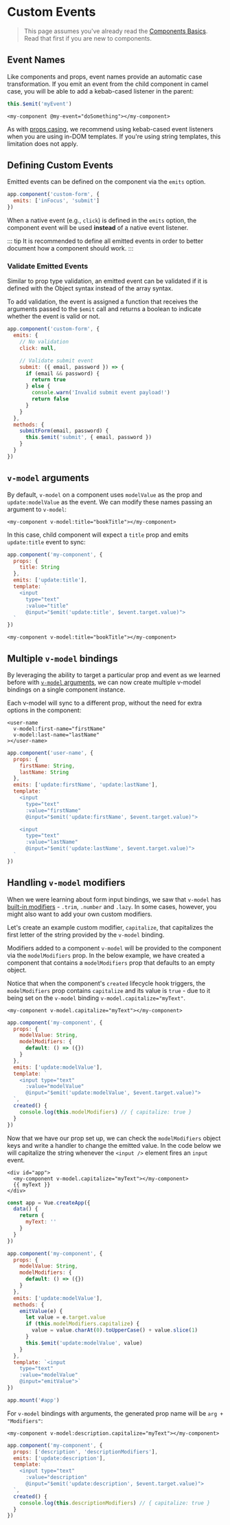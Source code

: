 # Custom Events

> This page assumes you've already read the [Components Basics](/guide/essentials/component-basics). Read that first if you are new to components.

## Event Names

Like components and props, event names provide an automatic case transformation. If you emit an event from the child component in camel case, you will be able to add a kebab-cased listener in the parent:

```js
this.$emit('myEvent')
```

```vue-html
<my-component @my-event="doSomething"></my-component>
```

As with [props casing](/guide/components/props.html#prop-casing-camelcase-vs-kebab-case), we recommend using kebab-cased event listeners when you are using in-DOM templates. If you're using string templates, this limitation does not apply.

## Defining Custom Events

Emitted events can be defined on the component via the `emits` option.

```js
app.component('custom-form', {
  emits: ['inFocus', 'submit']
})
```

When a native event (e.g., `click`) is defined in the `emits` option, the component event will be used **instead** of a native event listener.

::: tip
It is recommended to define all emitted events in order to better document how a component should work.
:::

### Validate Emitted Events

Similar to prop type validation, an emitted event can be validated if it is defined with the Object syntax instead of the array syntax.

To add validation, the event is assigned a function that receives the arguments passed to the `$emit` call and returns a boolean to indicate whether the event is valid or not.

```js
app.component('custom-form', {
  emits: {
    // No validation
    click: null,

    // Validate submit event
    submit: ({ email, password }) => {
      if (email && password) {
        return true
      } else {
        console.warn('Invalid submit event payload!')
        return false
      }
    }
  },
  methods: {
    submitForm(email, password) {
      this.$emit('submit', { email, password })
    }
  }
})
```

## `v-model` arguments

By default, `v-model` on a component uses `modelValue` as the prop and `update:modelValue` as the event. We can modify these names passing an argument to `v-model`:

```vue-html
<my-component v-model:title="bookTitle"></my-component>
```

In this case, child component will expect a `title` prop and emits `update:title` event to sync:

```js
app.component('my-component', {
  props: {
    title: String
  },
  emits: ['update:title'],
  template: `
    <input
      type="text"
      :value="title"
      @input="$emit('update:title', $event.target.value)">
  `
})
```

```vue-html
<my-component v-model:title="bookTitle"></my-component>
```

## Multiple `v-model` bindings

By leveraging the ability to target a particular prop and event as we learned before with [`v-model` arguments](#v-model-arguments), we can now create multiple v-model bindings on a single component instance.

Each v-model will sync to a different prop, without the need for extra options in the component:

```vue-html
<user-name
  v-model:first-name="firstName"
  v-model:last-name="lastName"
></user-name>
```

```js
app.component('user-name', {
  props: {
    firstName: String,
    lastName: String
  },
  emits: ['update:firstName', 'update:lastName'],
  template: `
    <input
      type="text"
      :value="firstName"
      @input="$emit('update:firstName', $event.target.value)">

    <input
      type="text"
      :value="lastName"
      @input="$emit('update:lastName', $event.target.value)">
  `
})
```

<!-- <common-codepen-snippet title="Multiple v-models" slug="GRoPPrM" tab="html,result" /> -->

## Handling `v-model` modifiers

When we were learning about form input bindings, we saw that `v-model` has [built-in modifiers](/guide/essentials/forms.html#modifiers) - `.trim`, `.number` and `.lazy`. In some cases, however, you might also want to add your own custom modifiers.

Let's create an example custom modifier, `capitalize`, that capitalizes the first letter of the string provided by the `v-model` binding.

Modifiers added to a component `v-model` will be provided to the component via the `modelModifiers` prop. In the below example, we have created a component that contains a `modelModifiers` prop that defaults to an empty object.

Notice that when the component's `created` lifecycle hook triggers, the `modelModifiers` prop contains `capitalize` and its value is `true` - due to it being set on the `v-model` binding `v-model.capitalize="myText"`.

```vue-html
<my-component v-model.capitalize="myText"></my-component>
```

```js
app.component('my-component', {
  props: {
    modelValue: String,
    modelModifiers: {
      default: () => ({})
    }
  },
  emits: ['update:modelValue'],
  template: `
    <input type="text"
      :value="modelValue"
      @input="$emit('update:modelValue', $event.target.value)">
  `,
  created() {
    console.log(this.modelModifiers) // { capitalize: true }
  }
})
```

Now that we have our prop set up, we can check the `modelModifiers` object keys and write a handler to change the emitted value. In the code below we will capitalize the string whenever the `<input />` element fires an `input` event.

```vue-html
<div id="app">
  <my-component v-model.capitalize="myText"></my-component>
  {{ myText }}
</div>
```

```js
const app = Vue.createApp({
  data() {
    return {
      myText: ''
    }
  }
})

app.component('my-component', {
  props: {
    modelValue: String,
    modelModifiers: {
      default: () => ({})
    }
  },
  emits: ['update:modelValue'],
  methods: {
    emitValue(e) {
      let value = e.target.value
      if (this.modelModifiers.capitalize) {
        value = value.charAt(0).toUpperCase() + value.slice(1)
      }
      this.$emit('update:modelValue', value)
    }
  },
  template: `<input
    type="text"
    :value="modelValue"
    @input="emitValue">`
})

app.mount('#app')
```

For `v-model` bindings with arguments, the generated prop name will be `arg + "Modifiers"`:

```vue-html
<my-component v-model:description.capitalize="myText"></my-component>
```

```js
app.component('my-component', {
  props: ['description', 'descriptionModifiers'],
  emits: ['update:description'],
  template: `
    <input type="text"
      :value="description"
      @input="$emit('update:description', $event.target.value)">
  `,
  created() {
    console.log(this.descriptionModifiers) // { capitalize: true }
  }
})
```
